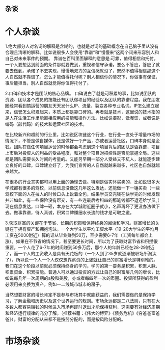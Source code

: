 ## 杂谈

# 个人杂谈
1.绝大部分人对名词的解释是含糊的，也就是对词的基础概念在自己脑子里从没有合理且清晰的解释。比如说很多人会使用“靠谱“和”慢慢来“这两个词来形容别人和自己对未来事件的预期。
靠谱在百科里面解释的意思是:可靠，值得相信和托付。一个人要想达到前面的条件那就要做到，重视和信守承诺，要么不答应，答应了就要去做到。承诺了不去实现，慢慢地双方的互信感就没了，既然不值得相信那这个人自然就不靠谱了。怎么才能值得托付呢？别人相信你的情况下，你做事有保证，事后能担当，别人自然就觉得你值得托付了。

2.口碑和技术才是团队的核心品牌。 口碑说白了就是可积累的事，比如说团队的资源、团队各个成员的技能还有团队做项目的经验以及团队的靠谱程度。我在朋友圈经常看到搞运营的朋友天天发什么IP、流量、裂变各种专业名词。IP怎么建立起来，信誉怎么积累起来，本质上都是靠口碑的。再者就是技术，这里说的技术指的是人在生活工作里能直接应用的技能和操作方法。比如说摄影，做餐饮，或者说是编码（敲代码）的技术和运营社区的技术。

在比较新兴和超前的行业里，比如说区块链这个行业，在行业一直处于增量市场的情况下，不管是做自媒体，还是做好一个产品，亦或者运营社区，口碑本身就是金钱。团队在做任何项目运营的时候都会考虑到这个项目背后的团队是否靠谱，项目上市后对投资人的利益的受益程度，和对整个项目对把控性是否能掌握全局。这些都是团队需要长久时间的考量的。又能另早期一部分人受益又不坑人，就能逐步建立良好的口碑。口碑建立好了，为我们宣传的人自然就越来越多，社区也自然就越来越大。

在很多的行业其实都可以用上面的通理去做。特别是做实体买卖的，比如说很多大学城都有很多的驾校，以前信息没像这几年这么发达，还能做一下一锤买卖（一些驾校下面的人在拉人的时候口头上说着全包，结果学员交完钱在快学完的时候发现并非如此，有一些保险没有帮交，有一些连最后考科四的那笔钱都不退还给学员。）现在信息发达，口碑一砸，本身在大学城附近圈子就小，名声再坏了更没办法做下去。做事靠谱，待人真诚，积累口碑赚细水长流的钱才是可取之道。

3.获取财富的关键在于节省、长期的积攒和保持终身的阅读和学习。财富增长的关键在于拥有资产和拥抱泡沫。一个大学生以平均工资水平（19-20大学生的平均月工资在5000附近）算的话从毕业赚到50万，至少需要6-7年（工资每年都会上涨）。如果在不节省的情况下，甚至要更长时间，所以为了获取财富节省和积攒很重要。一个人花了6-7年的时间赚到50多万后，那个人的年龄已经在28-29附近了，而一个人的工资收入是具有天花板的（一个人到了35岁就逐渐被职场所淘汰了），所以说一个人一个人仅仅想靠薪资的上涨就让自己的财富增长是特别难的。我们在这个阶段以前就必须保持终身的学习，学习的第一要务是积累，积累人脉、积累资金、积累技能。普通人可以通过投资的方式让自己的财富层几何的增长，比如说每几年一次周期的a股和美股，亦或者每四年一次的币圈。投资所获得的盈利必须用来变换为资产，例如一二线城市城市的房子。

当然想要财富的增长肯定不是参与市场其中就能获益的，我们需要做的是保持学习，了解金融和历史以及这个世界运行的规则。市场永远都是二八法则，只有在大多数人都容易赚钱的时候进入市场再即时退出才能保持获利，这需要有对经济周期和经济运行规律的充分了解。（推荐书籍：《伟大的博弈》《债务危机》《穷爸爸富爸爸》）。财富的分配从来都不是按劳分配的，而是按风险分配的。

# 市场杂谈